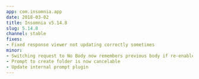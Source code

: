 ```yaml
---
app: com.insomnia.app
date: 2018-03-02
title: Insomnia v5.14.8
slug: 5.14.8
channel: stable
fixes:
- Fixed response viewer not updating correctly sometimes
minor:
- Switching request to No Body now remembers previous body if re-enabled
- Prompt to create folder is now cancelable
- Update internal prompt plugin
---
```

